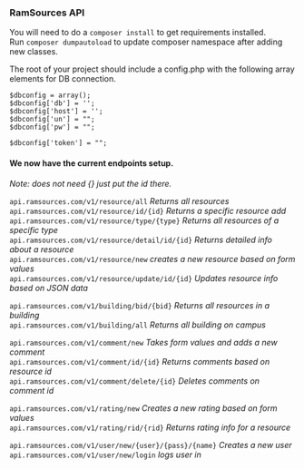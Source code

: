 ### RamSources API

You will need to do a `composer install` to get requirements installed.   
Run `composer dumpautoload` to update composer namespace after adding new classes.   

The root of your project should include a config.php with the following array elements for DB connection.
```
$dbconfig = array();
$dbconfig['db'] = '';
$dbconfig['host'] = '';
$dbconfig['un'] = "";
$dbconfig['pw'] = "";

$dbconfig['token'] = "";
```

#### We now have the current endpoints setup.  
*Note: does not need {} just put the id there.*    

`api.ramsources.com/v1/resource/all`                 *Returns all resources*  
`api.ramsources.com/v1/resource/id/{id}`             *Returns a specific resource add*    
`api.ramsources.com/v1/resource/type/{type}`      *Returns all resources of a specific type*  
`api.ramsources.com/v1/resource/detail/id/{id}`     *Returns detailed info about a resource*  
`api.ramsources.com/v1/resource/new`        *creates a new resource based on form values*  
`api.ramsources.com/v1/resource/update/id/{id}`     *Updates resource info based on JSON data*   

`api.ramsources.com/v1/building/bid/{bid}`            *Returns all resources in a building*  
`api.ramsources.com/v1/building/all`                 *Returns all building on campus*    

`api.ramsources.com/v1/comment/new`         *Takes form values and adds a new comment*  
`api.ramsources.com/v1/comment/id/{id}`     *Returns comments based on resource id*  
`api.ramsources.com/v1/comment/delete/{id}` *Deletes comments on comment id*  

`api.ramsources.com/v1/rating/new`      *Creates a new rating based on form values*  
`api.ramsources.com/v1/rating/rid/{rid}`    *Returns rating info for a resource*  

`api.ramsources.com/v1/user/new/{user}/{pass}/{name}`   *Creates a new user*  
`api.ramsources.com/v1/user/new/login`      *logs user in*  
